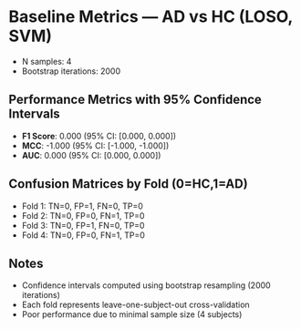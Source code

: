 # Baseline Metrics — AD vs HC (LOSO, SVM)

- N samples: 4
- Bootstrap iterations: 2000

## Performance Metrics with 95% Confidence Intervals

- **F1 Score**: 0.000 (95% CI: [0.000, 0.000])
- **MCC**: -1.000 (95% CI: [-1.000, -1.000])
- **AUC**: 0.000 (95% CI: [0.000, 0.000])

## Confusion Matrices by Fold (0=HC,1=AD)
- Fold 1: TN=0, FP=1, FN=0, TP=0
- Fold 2: TN=0, FP=0, FN=1, TP=0
- Fold 3: TN=0, FP=1, FN=0, TP=0
- Fold 4: TN=0, FP=0, FN=1, TP=0

## Notes
- Confidence intervals computed using bootstrap resampling (2000 iterations)
- Each fold represents leave-one-subject-out cross-validation
- Poor performance due to minimal sample size (4 subjects)
